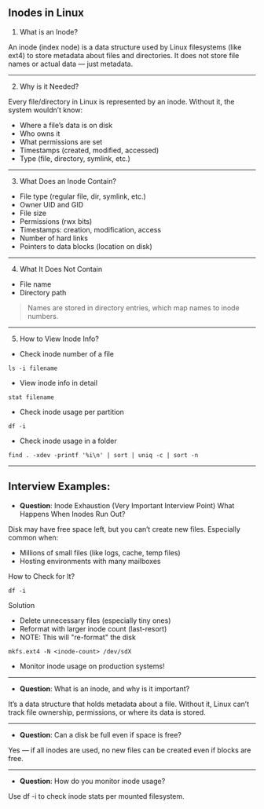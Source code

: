 ## Inodes in Linux

1. What is an Inode?

An inode (index node) is a data structure used by Linux filesystems (like ext4) to store metadata about files and directories. It does not store file names or actual data — just metadata.

---
2. Why is it Needed?

Every file/directory in Linux is represented by an inode. Without it, the system wouldn’t know:
- Where a file’s data is on disk
- Who owns it
- What permissions are set
- Timestamps (created, modified, accessed)
- Type (file, directory, symlink, etc.)

---
3. What Does an Inode Contain?
- File type (regular file, dir, symlink, etc.)
- Owner UID and GID
- File size
- Permissions (rwx bits)
- Timestamps: creation, modification, access
- Number of hard links
- Pointers to data blocks (location on disk)

---
4. What It Does Not Contain
- File name
- Directory path
> Names are stored in directory entries, which map names to inode numbers.

---
5. How to View Inode Info?
- Check inode number of a file
```
ls -i filename
```

- View inode info in detail
```
stat filename
```

- Check inode usage per partition
```
df -i
```

- Check inode usage in a folder
```
find . -xdev -printf '%i\n' | sort | uniq -c | sort -n
```

---
## Interview Examples:

- **Question**: Inode Exhaustion (Very Important Interview Point)
What Happens When Inodes Run Out?

Disk may have free space left, but you can’t create new files.
Especially common when:
- Millions of small files (like logs, cache, temp files)
- Hosting environments with many mailboxes

How to Check for It?
```
df -i
```
Solution
- Delete unnecessary files (especially tiny ones)
- Reformat with larger inode count (last-resort)
- NOTE: This will "re-format" the disk
```
mkfs.ext4 -N <inode-count> /dev/sdX
```
- Monitor inode usage on production systems!

---
- **Question**: What is an inode, and why is it important?

It’s a data structure that holds metadata about a file. Without it, Linux can’t track file ownership, permissions, or where its data is stored.

---
- **Question**: Can a disk be full even if space is free?

Yes — if all inodes are used, no new files can be created even if blocks are free.

---
- **Question**: How do you monitor inode usage?

Use df -i to check inode stats per mounted filesystem.